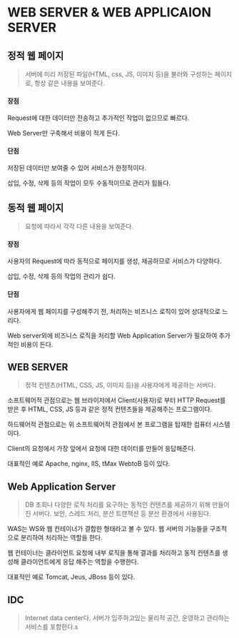 # WEB SERVER & WEB APPLICAION SERVER

## 정적 웹 페이지

> 서버에 미리 저장된 파일(HTML, css, JS, 이미지 등)을 불러와 구성하는 페이지로, 항상 같은 내용을 보여준다.

#### 장점

Request에 대한 데이터만 전송하고 추가적인 작업이 없으므로 빠르다.

Web Server만 구축해서 비용이 적게 든다.

#### 단점

저장된 데이터만 보여줄 수 있어 서비스가 한정적이다.

삽입, 수정, 삭제 등의 작업이 모두 수동적이므로 관리가 힘들다.



## 동적 웹 페이지

> 요청에 따라서 각각 다른 내용을 보여준다.

#### 장점

사용자의 Request에 따라 동적으로 페이지를 생성, 제공하므로 서비스가 다양하다.

삽입, 수정, 삭제 등의 작업의 관리가 쉽다.

#### 단점

사용자에게 웹 페이지를 구성해주기 전, 처리하는 비즈니스 로직이 있어 상대적으로 느리다.

Web server외에 비즈니스 로직을 처리할 Web Application Server가 필요하여 추가적인 비용이 든다.



## WEB SERVER

> 정적 컨텐츠(HTML, CSS, JS, 이미지 등)을 사용자에게 제공하는 서버다. 

소프트웨어적 관점으로는 웹 브라이저에서 Client(사용자)로 부터 HTTP Request를 받은 후 HTML, CSS, JS 등과 같은 정적 컨텐츠들을 제공해주는 프로그램이다. 

하드웨어적 관점으로는 위 소프트웨어적 관점에서 본 프로그램을 탑재한 컴퓨터 시스템이다. 

Client의 요청에서 가장 앞에서 요청에 대한 데이터를 만들어 응답해준다.

대표적인 예로 Apache, nginx, IIS, tMax WebtoB 등이 있다.



## Web Application Server

>DB 조회나 다양한 로직 처리를 요구하는 동적인 컨텐츠를 제공하기 위해 만들어진 서버다. 보안, 스레드 처리, 분산 트랜잭션 등 분산 환경에서 사용된다.

WAS는 WS와 웹 컨테이너가 결합한 형태라고 볼 수 있다. 웹 서버의 기능들을 구조적으로 분리하여 처리하는 역할을 한다.

웹 컨테이너는 클라이언트 요청에 내부 로직을 통해 결과를 처리하고 동적 컨텐츠를 생성해 클라이언트에게 응답 해주는 역할을 수행한다.

대표적인 예로 Tomcat, Jeus, JBoss 등이 있다.



## IDC

> Internet data center다. 서버가 입주하고있는 물리적 공간, 운영하고 관리하는 서비스를 포함한다.s